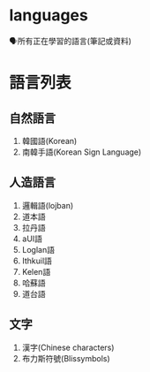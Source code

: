 # languages
🗣️所有正在學習的語言(筆記或資料)
# 語言列表
## 自然語言
1. 韓國語(Korean)
2. 南韓手語(Korean Sign Language)
## 人造語言
1. 邏輯語(lojban)
2. 道本語
3. 拉丹語
4. aUI語
5. Loglan語
6. Ithkuil語
7. Kelen語
8. 哈蘇語
9. 道台語
## 文字
1. 漢字(Chinese characters)
2. 布力斯符號(Blissymbols)
